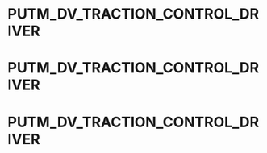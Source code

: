 # PUTM_DV_TRACTION_CONTROL_DRIVER
# PUTM_DV_TRACTION_CONTROL_DRIVER
# PUTM_DV_TRACTION_CONTROL_DRIVER
